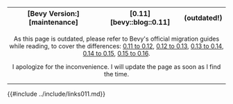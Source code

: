|[Bevy Version:][maintenance]|[0.11][bevy::blog::0.11]|(outdated!)|
|---|---|---|

<p style="text-align: center;">
As this page is outdated, please refer to Bevy's official migration guides while reading,
to cover the differences:
<a href="https://bevyengine.org/learn/migration-guides/0-11-to-0-12/">0.11 to 0.12</a>,
<a href="https://bevyengine.org/learn/migration-guides/0-12-to-0-13/">0.12 to 0.13</a>,
<a href="https://bevyengine.org/learn/migration-guides/0-13-to-0-14/">0.13 to 0.14</a>,
<a href="https://bevyengine.org/learn/migration-guides/0-14-to-0-15/">0.14 to 0.15</a>,
<a href="https://bevyengine.org/learn/migration-guides/0-15-to-0-16/">0.15 to 0.16</a>.
</p>
<p style="text-align: center;">
I apologize for the inconvenience. I will update the page as soon as I find the time.
</p>

---

{{#include ../include/links011.md}}
